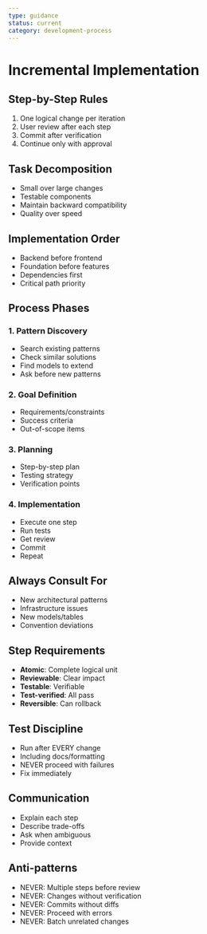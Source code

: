 ```yaml
---
type: guidance
status: current
category: development-process
---
```


# Incremental Implementation

## Step-by-Step Rules
1. One logical change per iteration
2. User review after each step
3. Commit after verification
4. Continue only with approval

## Task Decomposition
- Small over large changes
- Testable components
- Maintain backward compatibility
- Quality over speed

## Implementation Order
- Backend before frontend
- Foundation before features
- Dependencies first
- Critical path priority

## Process Phases

### 1. Pattern Discovery
- Search existing patterns
- Check similar solutions
- Find models to extend
- Ask before new patterns

### 2. Goal Definition
- Requirements/constraints
- Success criteria
- Out-of-scope items

### 3. Planning
- Step-by-step plan
- Testing strategy
- Verification points

### 4. Implementation
- Execute one step
- Run tests
- Get review
- Commit
- Repeat

## Always Consult For
- New architectural patterns
- Infrastructure issues
- New models/tables
- Convention deviations

## Step Requirements
- **Atomic**: Complete logical unit
- **Reviewable**: Clear impact
- **Testable**: Verifiable
- **Test-verified**: All pass
- **Reversible**: Can rollback

## Test Discipline
- Run after EVERY change
- Including docs/formatting
- NEVER proceed with failures
- Fix immediately

## Communication
- Explain each step
- Describe trade-offs
- Ask when ambiguous
- Provide context

## Anti-patterns
- NEVER: Multiple steps before review
- NEVER: Changes without verification
- NEVER: Commits without diffs
- NEVER: Proceed with errors
- NEVER: Batch unrelated changes